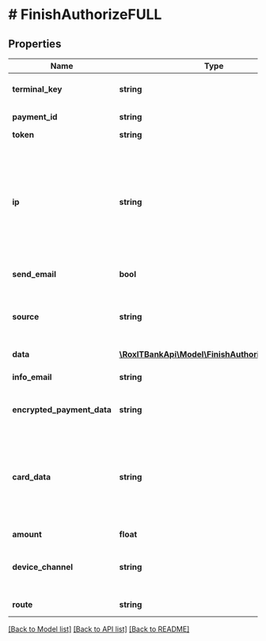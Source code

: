 # # FinishAuthorizeFULL

## Properties

Name | Type | Description | Notes
------------ | ------------- | ------------- | -------------
**terminal_key** | **string** | Идентификатор терминала. &lt;br&gt; Выдается мерчанту в Т‑Бизнес при заведении терминала. |
**payment_id** | **string** | Уникальный идентификатор транзакции в системе Т‑Бизнес. |
**token** | **string** | Подпись запроса. |
**ip** | **string** | IP-адрес клиента. &lt;br&gt; Передача адреса допускается в формате IPv4 и IPv6.  Обязательный параметр для 3DS второй версии. DS платежной системы требует  передавать данный адрес в полном формате,  без каких-либо сокращений — 8 групп по 4 символа.  Этот формат регламентируется на уровне спецификации EMVCo.&lt;br&gt;  Пример правильного адреса — &#x60;2011:0db8:85a3:0101:0101:8a2e:0370:7334&#x60;.  Пример неправильного адреса — &#x60;2a00:1fa1:c7da:9285:0:51:838b:1001&#x60;. | [optional]
**send_email** | **bool** | * &#x60;true&#x60; — отправлять клиенту информацию об оплате на почту; * &#x60;false&#x60; — не отправлять. | [optional]
**source** | **string** | Источник платежа. Значение параметра зависит от параметра &#x60;Route&#x60;: - &#x60;ACQ&#x60; — &#x60;cards&#x60;. Также поддерживается написание &#x60;Cards&#x60;. - &#x60;MC&#x60; — &#x60;beeline&#x60;, &#x60;mts&#x60;, &#x60;tele2&#x60;, &#x60;megafon&#x60;. - &#x60;EINV&#x60; — &#x60;einvoicing&#x60;. - &#x60;WM&#x60; — &#x60;webmoney&#x60;. | [optional]
**data** | [**\RoxlTBankApi\Model\FinishAuthorizeFULLDATA**](FinishAuthorizeFULLDATA.md) |  | [optional]
**info_email** | **string** | Электронная почта для отправки информации об оплате. Обязателен при передаче &#x60;SendEmail&#x60;. | [optional]
**encrypted_payment_data** | **string** | Данные карты. Используется и является обязательным только  для ApplePay или GooglePay. | [optional]
**card_data** | **string** | Объект &#x60;CardData&#x60; собирается в виде списка &#x60;ключ&#x60;&#x3D;&#x60;значение&#x60; c разделителем &#x60;;&#x60;. Объект зашифровывается открытым ключом (X509 RSA 2048), и получившееся бинарное значение кодируется в &#x60;Base64&#x60;. Открытый ключ генерируется в Т‑Бизнес и выдается при регистрации терминала. Доступен в личном кабинете Интернет-эквайринга в разделе **Магазины** при изменении типа подключения на «Мобильное».  |Наименование|Тип данных| Обязательность | Описание                                                                                                                                           | |---|---|----------------|----------------------------------------------------------------------------------------------------------------------------------------------------| |PAN|Number| Да             | Номер карты.                                                                                                                                       | |ExpDate| Number| Да             | Месяц и год срока действия карты в формате &#x60;MMYY&#x60;.                                                                                                 | |CardHolder |String| Нет            | Имя и фамилия держателя карты — как на карте.                                                                                                      | |CVV |String| Нет            | Код защиты с обратной стороны карты. Для платежей по Apple Pay с расшифровкой токена на своей стороне необязательный.                              | |ECI |String | Нет            | Electronic Commerce Indicator. Индикатор, который показывает степень защиты, применяемую при предоставлении клиентом своих данных ТСП. | |CAVV |String | Нет            | Cardholder Authentication Verification Value или Accountholder Authentication Value.                                                               |   Пример значения элемента формы &#x60;CardData&#x60;:  &#x60;&#x60;&#x60; PAN&#x3D;4300000000000777;ExpDate&#x3D;0519;CardHolder&#x3D;IVAN PETROV;CVV&#x3D;111 &#x60;&#x60;&#x60;  Для MirPay, если интеграция с НСПК для получения платежного токена: 1. Передавайте &#x60;Route&#x3D;ACQ&#x60; и &#x60;Source&#x3D; MirPay&#x60;. 2. ПВ &#x60;DATA.transId&#x60; передавайте значение &#x60;transId&#x60;. 3. В &#x60;DATA.tavv&#x60; передавайте значение &#x60;cav&#x60;. 4. Передавайте параметр &#x60;CardData&#x60;:      - **Pan** заполняйте &#x60;tan&#x60;,     - **ExpDate** заполняйте &#x60;tem + tey&#x60;.&lt;br&gt;     Если мерчант интегрируется только с банком для проведения платежа по MirPay,  метод не вызывается. Эквайер самостоятельно получает платежный токен и инициирует авторизацию вместо мерчанта.&lt;br&gt;   При получении **CAVV** в **CardData** оплата будет проводиться как оплата токеном — иначе прохождение 3DS будет регулироваться стандартными настройками треминала или платежа.  Не используется и не является обязательным, если передается &#x60;EncryptedPaymentData&#x60;. |
**amount** | **float** | Сумма в копейках. | [optional]
**device_channel** | **string** | Канал устройства. Поддерживаются следующие каналы: * &#x60;01&#x60; &#x3D; Application (APP), * &#x60;02&#x60; &#x3D; Browser (BRW) — используется по умолчанию, передавать параметр не требуется. | [optional]
**route** | **string** | Способ платежа. Обязательный для ApplePay или GooglePay. | [optional]

[[Back to Model list]](../../README.md#models) [[Back to API list]](../../README.md#endpoints) [[Back to README]](../../README.md)
